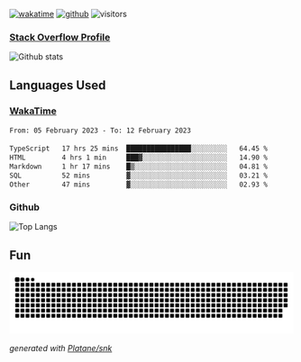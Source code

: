 [![wakatime](https://wakatime.com/badge/user/82c377cd-a54c-404c-b7df-177b313ca539.svg)](https://wakatime.com/@82c377cd-a54c-404c-b7df-177b313ca539)
[![github](https://img.shields.io/github/followers/xinthose?logo=github&style=plastic)](https://github.com/alanhamlett?tab=followers)
![visitors](https://visitor-badge.glitch.me/badge?page_id=xinthose&left_color=green&right_color=red)
### [Stack Overflow Profile](https://stackoverflow.com/users/4056146/xinthose)

![Github stats](https://github-readme-stats.vercel.app/api?username=xinthose&show_icons=true&theme=radical&count_private=true)

## Languages Used

### [WakaTime](https://wakatime.com/)
<!--START_SECTION:waka-->

```text
From: 05 February 2023 - To: 12 February 2023

TypeScript   17 hrs 25 mins  ████████████████░░░░░░░░░   64.45 %
HTML         4 hrs 1 min     ███▓░░░░░░░░░░░░░░░░░░░░░   14.90 %
Markdown     1 hr 17 mins    █▒░░░░░░░░░░░░░░░░░░░░░░░   04.81 %
SQL          52 mins         ▓░░░░░░░░░░░░░░░░░░░░░░░░   03.21 %
Other        47 mins         ▓░░░░░░░░░░░░░░░░░░░░░░░░   02.93 %
```

<!--END_SECTION:waka-->

### Github

![Top Langs](https://github-readme-stats.vercel.app/api/top-langs/?username=xinthose)

## Fun
![github contribution grid snake animation](https://raw.githubusercontent.com/xinthose/xinthose/output/github-contribution-grid-snake.svg)

_generated with [Platane/snk](https://github.com/Platane/snk)_
